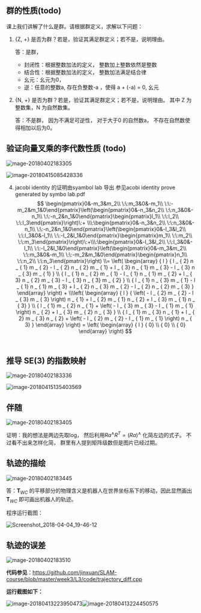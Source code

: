 ##  群的性质(todo)



课上我们讲解了什么是群。请根据群定义，求解以下问题：

1. {Z, +} 是否为群？若是，验证其满⾜群定义；若不是，说明理由。

   答：是群，

   * 封闭性：根据整数加法的定义， 整数加上整数依然是整数
   * 结合性：根据整数加法的定义， 整数加法满足结合律
   * 幺元：幺元为0，
   * 逆：任意的整数a, 存在负整数-a ，使得 a + (-a) = 0, 幺元

2. {N, +} 是否为群？若是，验证其满⾜群定义；若不是，说明理由。 其中 Z 为整数集，N 为⾃然数集。

   答：不是群， 因为不满足可逆性， 对于大于0 的自然数a， 不存在自然数使得相加以后为0。 



## 验证向量叉乘的李代数性质 (todo)

![mage-20180402183305](https://farm1.staticflickr.com/789/26325371177_c6d51b226c_o.jpg)

![image-20180415085428336](https://farm1.staticflickr.com/897/39666530260_230b1e757c_o.png)

4. jacobi identity 的证明由syambol lab 导出 参见acobi identity prove generated by symbo lab.pdf
   $$
   \begin{pmatrix}0&-m_3&m_2\\ \:\:m_3&0&-m_1\\ \:\:-m_2&m_1&0\end{pmatrix}\left(\begin{pmatrix}0&-n_3&n_2\\ \:\:n_3&0&-n_1\\ \:\:-n_2&n_1&0\end{pmatrix}\begin{pmatrix}l_1\\ \:\:l_2\\ \:\:l_3\end{pmatrix}\right)\:+ \\\:\begin{pmatrix}0&-n_3&n_2\\ \:\:n_3&0&-n_1\\ \:\:-n_2&n_1&0\end{pmatrix}\left(\begin{pmatrix}0&-l_3&l_2\\ \:\:l_3&0&-l_1\\ \:\:-l_2&l_1&0\end{pmatrix}\begin{pmatrix}m_1\\ \:\:m_2\\ \:\:m_3\end{pmatrix}\right)\:+\\\:\begin{pmatrix}0&-l_3&l_2\\ \:\:l_3&0&-l_1\\ \:\:-l_2&l_1&0\end{pmatrix}\left(\begin{pmatrix}0&-m_3&m_2\\ \:\:m_3&0&-m_1\\ \:\:-m_2&m_1&0\end{pmatrix}\begin{pmatrix}n_1\\ \:\:n_2\\ \:\:n_3\end{pmatrix}\right)
   \\= \left( \begin{array} { l } { l _ { 2} n _ { 1} m _ { 2} - l _ { 2} n _ { 2} m _ { 1} + l _ { 3} n _ { 1} m _ { 3} - l _ { 3} n _ { 3} m _ { 1} } \\ { l _ { 1} n _ { 2} m _ { 1} - l _ { 1} n _ { 1} m _ { 2} + l _ { 3} n _ { 2} m _ { 3} - l _ { 3} n _ { 3} m _ { 2} } \\ { l _ { 1} n _ { 3} m _ { 1} - l _ { 1} n _ { 1} m _ { 3} + l _ { 2} n _ { 3} m _ { 2} - l _ { 2} n _ { 2} m _ { 3} } \end{array} \right) +  \\\left( \begin{array} { l } { \left( - l _ { 2} m _ { 2} - l _ { 3} m _ { 3} \right) n _ { 1} + l _ { 2} m _ { 1} n _ { 2} + l _ { 3} m _ { 1} n _ { 3} } \\ { l _ { 1} m _ { 2} n _ { 1} + \left( - l _ { 3} m _ { 3} - l _ { 1} m _ { 1} \right) n _ { 2} + l _ { 3} m _ { 2} n _ { 3} } \\ { l _ { 1} m _ { 3} n _ { 1} + l _ { 2} m _ { 3} n _ { 2} + \left( - l _ { 2} m _ { 2} - l _ { 1} m _ { 1} \right) n _ { 3} } \end{array} \right) = \left( \begin{array} { l } { 0} \\ { 0} \\ { 0} \end{array} \right)
   $$
   ​

## 推导 SE(3) 的指数映射

![mage-20180402183336](https://farm1.staticflickr.com/801/41198939601_6e2ebbb8b6_o.jpg)

![image-20180415135403569](https://farm1.staticflickr.com/865/40767226104_5b3ba3f757_o.png)

## 伴随

![mage-20180402183405](https://farm1.staticflickr.com/876/39388391770_73b03a3e8f_o.jpg)

证明：我的想法是两边先取log， 然后利用$R a ^ { \wedge } R ^ { T } = ( R a ) ^ { \wedge }$ 化简左边的式子。 不过看不出来怎样化简， 群里有人提到矩阵级数但是图片已经过期。 

## 轨迹的描绘

![mage-20180402183445](https://farm1.staticflickr.com/895/26325374087_4c1d91b214_o.jpg)

答：$\mathbf{T}_{WC}$  的平移部分的物理含义是机器人在世界坐标系下的移动，因此显然画出$\mathbf { T } _ { W C }$ 即可画出机器人的轨迹。

程序运行截图：

![Screenshot_2018-04-04_19-46-12](https://farm1.staticflickr.com/806/40591296704_91b913ae24_o.png)

## 轨迹的误差

![mage-20180402183510](https://farm1.staticflickr.com/870/41153629422_7914109fde_o.jpg)

**代码参见**：https://github.com/jinxuan/SLAM-course/blob/master/week3/L3/code/trajectory_diff.cpp

**运行截图如下：**

![image-20180413223950473](https://farm1.staticflickr.com/801/41401683692_07abd155f5_o.png)![image-20180413224450575](https://farm1.staticflickr.com/896/40550038985_5233057fbf_o.png)